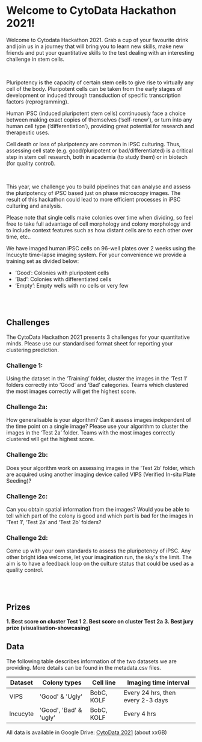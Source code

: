 
# Welcome to CytoData Hackathon 2021! 

Welcome to Cytodata Hackathon 2021. Grab a cup of your favourite drink and join us in a journey that will bring you to learn new skills, make new friends and put your quantitative skills to the test dealing with an interesting challenge in stem cells.

<br/>

Pluripotency is the capacity of certain stem cells to give rise to virtually any cell of the body. Pluripotent cells can be taken from the early stages of development or induced through transduction of specific transcription factors (reprogramming).

Human iPSC (induced pluripotent stem cells) continuously face a choice between making exact copies of themselves (‘self-renew’), or turn into any human cell type (‘differentiation’), providing great potential for research and therapeutic uses.

Cell death or loss of pluripotency are common in iPSC culturing. Thus, assessing cell state (e.g. good/pluripotent or bad/differentiated) is a critical step in stem cell research, both in academia (to study them) or in biotech (for quality control).

<br/>

This year, we challenge you to build pipelines that can analyse and assess the pluripotency of iPSC based just on phase microscopy images. The result of this hackathon could lead to more efficient processes in iPSC culturing and analysis.

Please note that single cells make colonies over time when dividing, so feel free to take full advantage of cell morphology and colony morphology and to include context features such as how distant cells are to each other over time, etc..

We have imaged human iPSC cells on 96-well plates over 2 weeks using the Incucyte time-lapse imaging system. For your convenience we provide a training set as divided below: 
* ‘Good’: Colonies with pluripotent cells
* ‘Bad’: Colonies with differentiated cells
* ‘Empty’: Empty wells with no cells or very few

<br/><br/>


## Challenges
The CytoData Hackathon 2021 presents 3 challenges for your quantitative minds.
Please use our standardised format sheet for reporting your clustering prediction.

### Challenge 1: 
Using the dataset in the ‘Training’ folder, cluster the images in the ‘Test 1’ folders correctly into ‘Good’ and ‘Bad’ categories. Teams which clustered the most images correctly will get the highest score.

### Challenge 2a:
How generalisable is your algorithm? Can it assess images independent of the time point on a single image? Please use your algorithm to cluster the images in the ‘Test 2a’ folder. Teams with the most images correctly clustered will get the highest score.

### Challenge 2b:
Does your algorithm work on assessing images in the ‘Test 2b’ folder, which are acquired using another imaging device called VIPS (Verified In-situ Plate Seeding)?

### Challenge 2c:
Can you obtain spatial information from the images? Would you be able to tell which part of the colony is good and which part is bad for the images in ‘Test 1’, ‘Test 2a’ and ‘Test 2b’ folders? 

### Challenge 2d:
Come up with your own standards to assess the pluripotency of iPSC. Any other bright idea welcome, let your imagination run, the sky's the limit. The aim is to have a feedback loop on the culture status that could be used as a quality control.


<br/><br/>

## Prizes

**1. Best score on cluster Test 1**
**2. Best score on cluster Test 2a**
**3. Best jury prize (visualisation-showcasing)**





## Data
The following table describes information of the two datasets we are providing. More details can be found in the metadata.csv files. 

Dataset  | Colony types | Cell line | Imaging time interval
------------- | -------------  | -------------  | ------------
VIPS  | 'Good' & 'Ugly' | BobC, KOLF | Every 24 hrs, then every 2-3 days
Incucyte  | 'Good', 'Bad' & 'ugly' | BobC, KOLF | Every 4 hrs

All data is available in Google Drive: [CytoData 2021](https://drive.google.com/drive/folders/15nshkzrdj8ZdL8cgWMH6ghFyapqoac9E) (about xxGB) 


